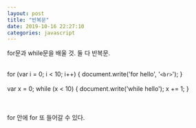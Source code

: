 ```yaml
---
layout: post
title: "반복문"
date: 2019-10-16 22:27:10
categories: javascript
---
```

for문과 while문을 배울 것. 둘 다 반복문. <br><br>

for (var i = 0; i < 10; i++) {
  document.write('for hello', '```<br>```');
}
<br><br>
var x = 0;
while (x < 10) {
  document.write('while hello');
  x += 1;
}

<br><br>
for 안에 for 또 들어갈 수 있다.<br>

